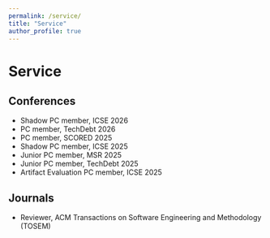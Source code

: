 ```yaml
---
permalink: /service/
title: "Service"
author_profile: true
---
```


# Service

## Conferences

- Shadow PC member, ICSE 2026
- PC member, TechDebt 2026
- PC member, SCORED 2025
- Shadow PC member, ICSE 2025
- Junior PC member, MSR 2025
- Junior PC member, TechDebt 2025
- Artifact Evaluation PC member, ICSE 2025


## Journals
- Reviewer, ACM Transactions on Software Engineering and Methodology (TOSEM)
